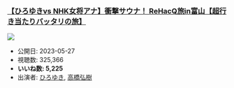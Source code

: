 ### [【ひろゆきvs NHK女将アナ】衝撃サウナ！ ReHacQ旅in富山【超行き当たりバッタリの旅】](https://www.youtube.com/watch?v=vHA5x3vvHCw)
[![](https://img.youtube.com/vi/vHA5x3vvHCw/sddefault.jpg)](https://www.youtube.com/watch?v=vHA5x3vvHCw)
-   公開日: 2023-05-27
-   視聴数: 325,366
-   **いいね数: 5,225**
-   出演者: [ひろゆき](/rehacq_fan/people/ひろゆき "wikilink"), [高橋弘樹](/rehacq_fan/people/高橋弘樹 "wikilink")
